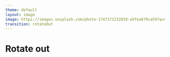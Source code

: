```yaml
---
theme: default
layout: image
image: https://images.unsplash.com/photo-1747171232839-a5fea879ca59?q=80&w=920&auto=format&fit=crop&ixlib=rb-4.1.0
transition: rotateOut
---
```


# Rotate out
